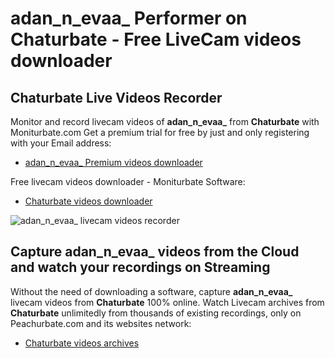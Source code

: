 # adan_n_evaa_ Performer on Chaturbate - Free LiveCam videos downloader

## Chaturbate Live Videos Recorder

Monitor and record livecam videos of **adan_n_evaa_** from **Chaturbate** with Moniturbate.com
Get a premium trial for free by just and only registering with your Email address:
* [adan_n_evaa_ Premium videos downloader](https://moniturbate.com/request-demo-licence-key.html)

Free livecam videos downloader - Moniturbate Software:
* [Chaturbate videos downloader](https://moniturbate.com/moniturbate-download-software.html)

![adan_n_evaa_ livecam videos recorder](https://peachurnet.com/templates/moniturbate-software.png)


## Capture adan_n_evaa_ videos from the Cloud and watch your recordings on Streaming

Without the need of downloading a software, capture **adan_n_evaa_** livecam videos from **Chaturbate** 100% online.
Watch Livecam archives from **Chaturbate** unlimitedly from thousands of existing recordings, only on Peachurbate.com and its websites network:
* [Chaturbate videos archives](https://peachurnet.com/)